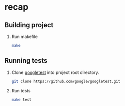# recap

## Building project
1. Run makefile
    ```bash
    make
    ```
## Running tests
1. Clone [googletest](https://github.com/google/googletest/tree/release-1.8.1) into project root directory.
    ```bash
    git clone https://github.com/google/googletest.git
    ```
1. Run tests
    ```bash
    make test
    ```